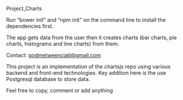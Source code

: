 Project_Charts

Run “bower init” and “npm init” on the command line to install the dependencies first.

The app gets data from the user then it creates charts (bar charts, pie charts, histograms and line charts) from them.

Contact: godmetweenciati@gmail.com

This project is an implementation of the chartsjs repo using various backend and front-end technologies. Key addition here is the use Postgresql database to store data.

Feel free to copy, comment or add anything